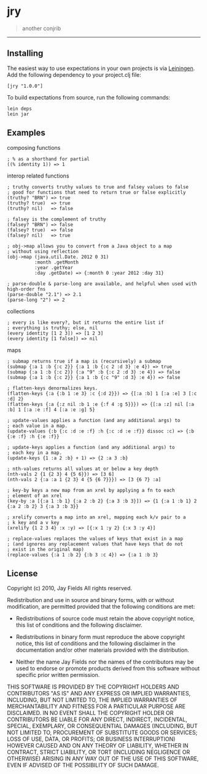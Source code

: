# jry

> another conjrib

----------

## Installing


The easiest way to use expectations in your own projects is via
[Leiningen](http://github.com/technomancy/leiningen). Add the
following dependency to your project.clj file:

    [jry "1.0.0"]

To build expectations from source, run the following commands:

    lein deps
    lein jar

## Examples

composing functions
    
    ; % as a shorthand for partial
    ((% identity 1)) => 1

interop related functions

    ; truthy converts truthy values to true and falsey values to false
    ; good for functions that need to return true or false explicitly
    (truthy? "BRN") => true
    (truthy? true)  => true
    (truthy? nil)   => false

    ; falsey is the complement of truthy
    (falsey? "BRN") => false
    (falsey? true)  => false
    (falsey? nil)   => true

    ; obj->map allows you to convert from a Java object to a map
    ; without using reflection
    (obj->map (java.util.Date. 2012 0 31)
              :month .getMonth
              :year .getYear
              :day .getDate) => {:month 0 :year 2012 :day 31}
              
    ; parse-double & parse-long are available, and helpful when used with high-order fns
    (parse-double "2.1") => 2.1
    (parse-long "2") => 2

collections
   
    ; every is like every?, but it returns the entire list if
    ; everything is truthy; else, nil
    (every identity [1 2 3]) => [1 2 3]
    (every identity [1 false]) => nil

maps

    ; submap returns true if a map is (recursively) a submap
    (submap {:a 1 :b {:c 2}} {:a 1 :b {:c 2 :d 3} :e 4}) => true
    (submap {:a 1 :b {:c 2}} {:a "9" :b {:c 2 :d 3} :e 4}) => false
    (submap {:a 1 :b {:c 2}} {:a 1 :b {:c "9" :d 3} :e 4}) => false

    ; flatten-keys denormalizes keys.
    (flatten-keys {:a {:b 1 :e 3} :c {:d 2}}) => {[:a :b] 1 [:a :e] 3 [:c :d] 2}
    (flatten-keys {:a {:z nil :b 1 :e {:f 4 :g 5}}}) => {[:a :z] nil [:a :b] 1 [:a :e :f] 4 [:a :e :g] 5} 

    ; update-values applies a function (and any additional args) to
    ; each value in a map. 
    (update-values {:b {:c :d :e :f} :h {:c :d :e :f}} dissoc :c) => {:b {:e :f} :h {:e :f}}

    ; update-keys applies a function (and any additional args) to
    ; each key in a map.
    (update-keys {1 :a 2 :b} + 1) => {2 :a 3 :b}

    ; nth-values returns all values at or below a key depth
    (nth-vals 2 {1 {2 3} 4 {5 6}}) => [3 6]
    (nth-vals 2 {:a :a 1 {2 3} 4 {5 {6 7}}}) => [3 {6 7} :a]

    ; key-by keys a new map from an xrel by applying a fn to each
    ; element of an xrel
    (key-by :a [{:a 1 :b 1} {:a 2 :b 2} {:a 3 :b 3}]) => {1 {:a 1 :b 1} 2 {:a 2 :b 2} 3 {:a 3 :b 3}}

    ; xrelify converts a map into an xrel, mapping each k/v pair to a
    ; k key and a v key
    (xrelify {1 2 3 4} :x :y) => [{:x 1 :y 2} {:x 3 :y 4}]

    ; replace-values replaces the values of keys that exist in a map
    ; (and ignores any replacement values that have keys that do not
    ; exist in the original map)
    (replace-values {:a 1 :b 2} {:b 3 :c 4}) => {:a 1 :b 3}
    
## License

Copyright (c) 2010, Jay Fields
All rights reserved.

Redistribution and use in source and binary forms, with or without modification, are permitted provided that the following conditions are met:

* Redistributions of source code must retain the above copyright notice, this list of conditions and the following disclaimer.

* Redistributions in binary form must reproduce the above copyright notice, this list of conditions and the following disclaimer in the documentation and/or other materials provided with the distribution.

* Neither the name Jay Fields nor the names of the contributors may be used to endorse or promote products derived from this software without specific prior written permission.

THIS SOFTWARE IS PROVIDED BY THE COPYRIGHT HOLDERS AND CONTRIBUTORS "AS IS" AND ANY EXPRESS OR IMPLIED WARRANTIES, INCLUDING, BUT NOT LIMITED TO, THE IMPLIED WARRANTIES OF MERCHANTABILITY AND FITNESS FOR A PARTICULAR PURPOSE ARE DISCLAIMED. IN NO EVENT SHALL THE COPYRIGHT HOLDER OR CONTRIBUTORS BE LIABLE FOR ANY DIRECT, INDIRECT, INCIDENTAL, SPECIAL, EXEMPLARY, OR CONSEQUENTIAL DAMAGES (INCLUDING, BUT NOT LIMITED TO, PROCUREMENT OF SUBSTITUTE GOODS OR SERVICES; LOSS OF USE, DATA, OR PROFITS; OR BUSINESS INTERRUPTION) HOWEVER CAUSED AND ON ANY THEORY OF LIABILITY, WHETHER IN CONTRACT, STRICT LIABILITY, OR TORT (INCLUDING NEGLIGENCE OR OTHERWISE) ARISING IN ANY WAY OUT OF THE USE OF THIS SOFTWARE, EVEN IF ADVISED OF THE POSSIBILITY OF SUCH DAMAGE.
